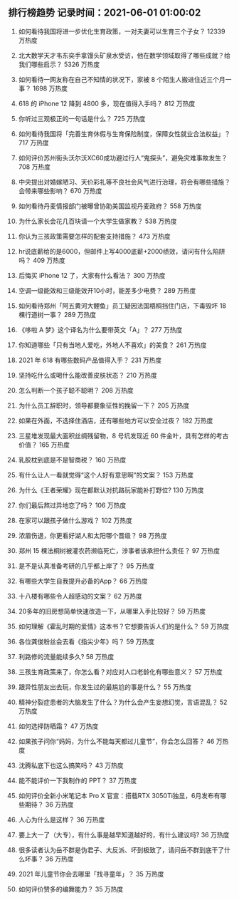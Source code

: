
## 排行榜趋势 记录时间：2021-06-01 01:00:02
  
  1. 如何看待我国将进一步优化生育政策，一对夫妻可以生育三个子女？ 12339 万热度
    
  2. 北大数学天才韦东奕手拿馒头矿泉水受访，他在数学领域取得了哪些成就？给我们哪些启示？ 5326 万热度
    
  3. 如何看待一网友称在自己不知情的状况下，家被 8 个陌生人搬进住近三个月一事？ 1698 万热度
    
  4. 618 的 iPhone 12 降到 4800 多，现在值得入手吗？ 812 万热度
    
  5. 你听过三观极正的一句话是什么？ 725 万热度
    
  6. 如何看待我国将「完善生育休假与生育保险制度，保障女性就业合法权益」？ 717 万热度
    
  7. 如何评价苏州街头沃尔沃XC60成功避过行人“鬼探头”，避免灾难事故发生？ 708 万热度
    
  8. 中央提出对婚嫁陋习、天价彩礼等不良社会风气进行治理，将会有哪些措施？会带来哪些影响？ 670 万热度
    
  9. 如何看待丹麦情报部门被曝曾协助美国监视丹麦政府？ 558 万热度
    
  10. 为什么家长会花几百块请一个大学生做家教？ 538 万热度
    
  11. 你认为三孩政策需要怎样的配套支持措施？ 473 万热度
    
  12. hr说底薪给的是6000，但邮件上写4000底薪+2000绩效，请问有什么陷阱吗？ 409 万热度
    
  13. 后悔买 iPhone 12 了，大家有什么看法？ 300 万热度
    
  14. 空调一级能效和三级能效开10小时，能差多少电费？ 289 万热度
    
  15. 如何看待郑州「阿五黄河大鲤鱼」员工疑因法国梧桐挡住门店，下毒毁坏 18 棵行道树一事？ 289 万热度
    
  16. 《哆啦 A 梦》这个译名为什么要带英文「A」？ 277 万热度
    
  17. 你知道哪些「只有当地人爱吃，外地人不喜欢」的美食？ 261 万热度
    
  18. 2021 年 618 有哪些数码产品值得入手？ 231 万热度
    
  19. 坚持吃什么或喝什么能改善皮肤状态？ 210 万热度
    
  20. 怎么判断一个孩子聪不聪明？ 208 万热度
    
  21. 为什么员工辞职时，领导都要象征性的挽留一下？ 205 万热度
    
  22. 如果在外面，不选择住酒店，还有哪些地方可以安全过夜？ 182 万热度
    
  23. 三星堆发现最大面积丝绸残留物，8 号坑发现近 60 件金叶，具有怎样的考古价值？ 165 万热度
    
  24. 乳胶枕到底是不是智商税？ 160 万热度
    
  25. 有什么让人一看就觉得“这个人好有意思啊”的文案？ 153 万热度
    
  26. 为什么《王者荣耀》现在都默认对抗路玩家能补打野位? 130 万热度
    
  27. 你们最后熬过异地恋了吗？ 106 万热度
    
  28. 在家可以跟孩子做什么游戏？ 102 万热度
    
  29. 浓眉伤退，你更看好湖人和太阳哪个晋级？ 98 万热度
    
  30. 郑州 15 棵法桐树被灌农药濒临死亡，涉事者该承担什么责任？ 97 万热度
    
  31. 是不是认真准备考研的几乎都上岸了？ 95 万热度
    
  32. 有哪些大学生自我提升必备的App？ 66 万热度
    
  33. 十八楼有哪些令人超感动的文案？ 62 万热度
    
  34. 20多年的旧房想简单快速改造一下，从哪里入手比较好？ 59 万热度
    
  35. 如何理解《霍乱时期的爱情》这本书？它想要告诉人们的是什么？ 59 万热度
    
  36. 各位龚俊粉丝会去看《指尖少年》吗？ 59 万热度
    
  37. 利路修的流量能续多久? 58 万热度
    
  38. 三孩生育政策来了，你怎么看？对应对人口老龄化有哪些意义？ 57 万热度
    
  39. 跟异性朋友出去玩，你发生过的最尴尬的事是什么？ 55 万热度
    
  40. 精神分裂症患者的大脑发生了什么？为什么会产生妄想幻觉，言语混乱？ 52 万热度
    
  41. 如何选择防晒霜？ 47 万热度
    
  42. 如果孩子问你“妈妈，为什么不能每天都过儿童节”，你会怎么回答？ 46 万热度
    
  43. 沈腾私底下也这么搞笑吗？ 43 万热度
    
  44. 能不能评价一下我制作的 PPT？ 37 万热度
    
  45. 如何评价全新小米笔记本 Pro X 官宣：搭载RTX 3050Ti独显，6月发布有哪些期待？ 36 万热度
    
  46. 人心为什么是这样？ 36 万热度
    
  47. 要上大一了（大专），有什么事是越早知道越好的，有什么建议吗? 36 万热度
    
  48. 很多读者认为岳不群是伪君子、大反派、坏到极致了，请问岳不群到底干了什么坏事？ 36 万热度
    
  49. 2021 年儿童节你会去哪里「找寻童年」？ 35 万热度
    
  50. 如何评价赞多的编舞能力？ 35 万热度
    